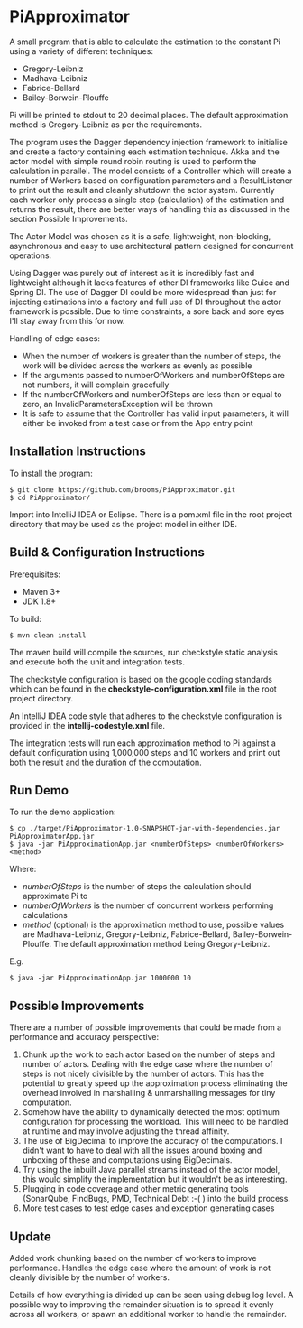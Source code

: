 # PiApproximator

A small program that is able to calculate the estimation to the constant Pi using a variety of different techniques:
- Gregory-Leibniz
- Madhava-Leibniz
- Fabrice-Bellard
- Bailey-Borwein-Plouffe

Pi will be printed to stdout to 20 decimal places. The default approximation method is Gregory-Leibniz as per the requirements.

The program uses the Dagger dependency injection framework to initialise and create a factory containing each estimation technique. Akka and the actor model with simple round robin routing is used to perform the calculation in parallel. The model consists of a Controller which will create a number of Workers based on configuration parameters and a ResultListener to print out the result and cleanly shutdown the actor system. Currently each worker only process a single step (calculation) of the estimation and returns the result, there are better ways of handling this as discussed in the section Possible Improvements.

The Actor Model was chosen as it is a safe, lightweight, non-blocking, asynchronous and easy to use architectural pattern designed for concurrent operations. 

Using Dagger was purely out of interest as it is incredibly fast and lightweight although it lacks features of other DI frameworks like Guice and Spring DI. The use of Dagger DI could be more widespread than just for injecting estimations into a factory and full use of DI throughout the actor framework is possible. Due to time constraints, a sore back and sore eyes I'll stay away from this for now.

Handling of edge cases:
- When the number of workers is greater than the number of steps, the work will be divided across the workers as evenly as possible
- If the arguments passed to numberOfWorkers and numberOfSteps are not numbers, it will complain gracefully
- If the numberOfWorkers and numberOfSteps are less than or equal to zero, an InvalidParametersException will be thrown
- It is safe to assume that the Controller has valid input parameters, it will either be invoked from a test case or from the App entry point

## Installation Instructions

To install the program:

```
$ git clone https://github.com/brooms/PiApproximator.git
$ cd PiApproximator/
```

Import into IntelliJ IDEA or Eclipse. There is a pom.xml file in the root project directory that may be used as the project
model in either IDE.

## Build & Configuration Instructions

Prerequisites:
- Maven 3+
- JDK 1.8+

To build:

```
$ mvn clean install
```

The maven build will compile the sources, run checkstyle static analysis and execute both the unit and integration tests.

The checkstyle configuration is based on the google coding standards which can be found in the <b>checkstyle-configuration.xml</b> file in the root project directory.

An IntelliJ IDEA code style that adheres to the checkstyle configuration is provided in the <b>intellij-codestyle.xml</b> file.

The integration tests will run each approximation method to Pi against a default configuration using 1,000,000 steps and 10 workers and print out both the result and the duration of the computation.

## Run Demo

To run the demo application:

```
$ cp ./target/PiApproximator-1.0-SNAPSHOT-jar-with-dependencies.jar PiApproximatorApp.jar
$ java -jar PiApproximationApp.jar <numberOfSteps> <numberOfWorkers> <method>
```

Where:
- <i>numberOfSteps</i> is the number of steps the calculation should approximate Pi to
- <i>numberOfWorkers</i> is the number of concurrent workers performing calculations
- <i>method</i> (optional) is the approximation method to use, possible values are Madhava-Leibniz, Gregory-Leibniz, Fabrice-Bellard, Bailey-Borwein-Plouffe. The default approximation method being Gregory-Leibniz. 

E.g.
```
$ java -jar PiApproximationApp.jar 1000000 10
```
## Possible Improvements

There are a number of possible improvements that could be made from a performance and accuracy perspective:

1. Chunk up the work to each actor based on the number of steps and number of actors. Dealing with the edge case
where the number of steps is not nicely divisible by the number of actors. This has the potential to greatly speed
up the approximation process eliminating the overhead involved in marshalling & unmarshalling messages for tiny computation.
2. Somehow have the ability to dynamically detected the most optimum configuration for processing the workload. This will need to be handled at runtime and may involve adjusting the thread affinity.
3. The use of BigDecimal to improve the accuracy of the computations. I didn't want to have to deal with all the issues around boxing and unboxing of these and computations using BigDecimals.
4. Try using the inbuilt Java parallel streams instead of the actor model, this would simplify the implementation but it wouldn't be as interesting.
5. Plugging in code coverage and other metric generating tools (SonarQube, FindBugs, PMD, Technical Debt :-( ) into the build process.
6. More test cases to test edge cases and exception generating cases

## Update

Added work chunking based on the number of workers to improve performance. Handles the edge case where the amount of work is not cleanly divisible by the number of workers.

Details of how everything is divided up can be seen using debug log level. A possible way to improving the remainder situation is to spread it evenly across all workers, or spawn an additional worker to handle the remainder.
